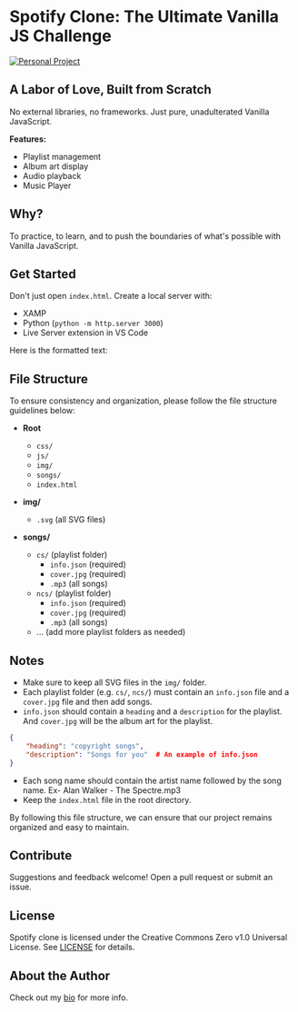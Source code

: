 # **Spotify Clone: The Ultimate Vanilla JS Challenge**

[![Personal Project](https://img.shields.io/badge/Personal%20Project-Web%20Development-orange.svg)](https://github.com/kyzak-playz/spotify-clone)

## **A Labor of Love, Built from Scratch**

No external libraries, no frameworks. Just pure, unadulterated Vanilla JavaScript.

**Features:**

- Playlist management
- Album art display
- Audio playback
- Music Player

## **Why?**

To practice, to learn, and to push the boundaries of what's possible with Vanilla JavaScript.

## **Get Started**

Don't just open `index.html`. Create a local server with:

- XAMP
- Python (`python -m http.server 3000`)
- Live Server extension in VS Code



Here is the formatted text:


## File Structure

To ensure consistency and organization, please follow the file structure guidelines below:

- **Root**
  - `css/`
  - `js/`
  - `img/`
  - `songs/`
  - `index.html`

- **img/**
  - `.svg` (all SVG files)

- **songs/**
  - `cs/` (playlist folder)
    - `info.json` (required)
    - `cover.jpg` (required)
    - `.mp3`    (all songs)
  - `ncs/` (playlist folder)
    - `info.json` (required)
    - `cover.jpg` (required)
    - `.mp3`    (all songs)
  - ... (add more playlist folders as needed)

## Notes

- Make sure to keep all SVG files in the `img/` folder.
- Each playlist folder (e.g. `cs/`, `ncs/`) must contain an `info.json` file and a `cover.jpg` file and then add songs. 
- `info.json` should contain a `heading` and a `description` for the playlist. And `cover.jpg` will be the album art for the playlist.

```json
{
    "heading": "copyright songs",
    "description": "Songs for you"  # An example of info.json 
}
```
- Each song name should contain the artist name followed by the song name. Ex- Alan Walker -  The Spectre.mp3
- Keep the `index.html` file in the root directory.

By following this file structure, we can ensure that our project remains organized and easy to maintain.

## **Contribute**

Suggestions and feedback welcome! Open a pull request or submit an issue.

## **License**

Spotify clone is licensed under the Creative Commons Zero v1.0 Universal License. See [LICENSE](LICENSE) for details.

## **About the Author**

Check out my [bio](https://github.com/kyzak-playz) for more info.
